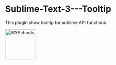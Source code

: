# Sublime-Text-3---Tooltip
This plugin show tooltip for sublime API functions


<img border="0" alt="W3Schools" src="https://drive.google.com/file/d/0BymOI9fedir5RnpZUTJGT0ZlVU0/view?usp=sharing" width="100" height="100">

